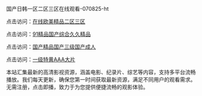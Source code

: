 国产日韩一区二区三区在线观看-070825-ht

点击访问：<a href="https://heiliao2dmwwy.pages.dev">在线欧美精品二区三区</a>

点击访问：<a href="https://heiliaoll4qsx.pages.dev">91精品国产综合久久精品</a>

点击访问：<a href="https://heiliaowzu4ur.pages.dev">国产精品国产三级国产成人</a>

点击访问：<a href="https://heiliaozj3tjd.pages.dev">一级特黄AAA大片</a>

本站汇集最新的高清影视资源，涵盖电影、纪录片、综艺等内容，支持多平台流畅播放。我们每天更新，确保您第一时间获取最新资源，满足不同用户的观看需求。无需注册，点击即播，致力于为您提供便捷流畅的观影体验。

<span style="display:none;">[Canonical link](）</span>

